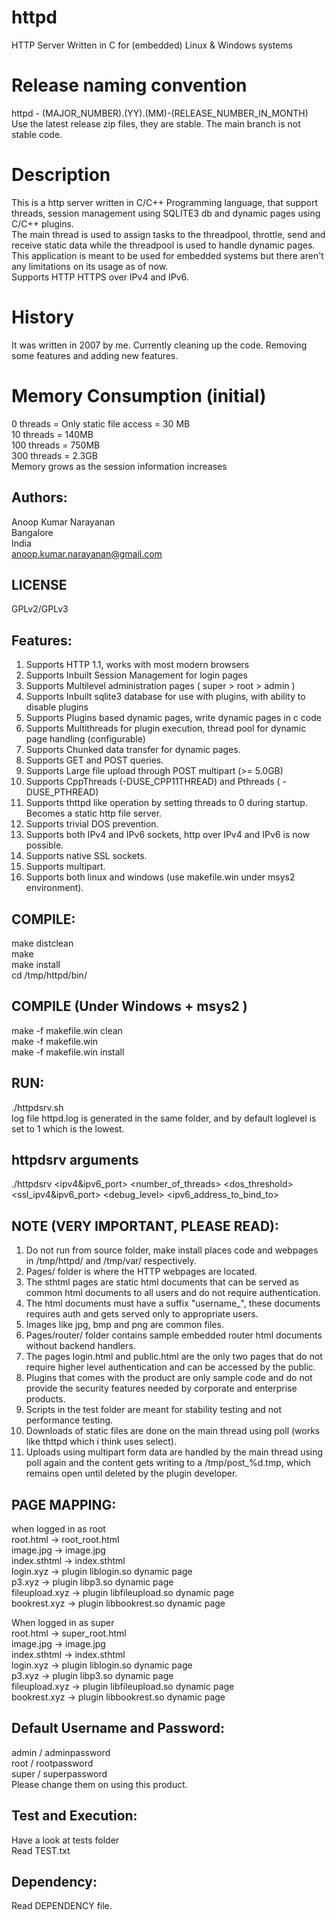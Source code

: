 # httpd
HTTP Server Written in C for (embedded) Linux & Windows systems


# Release naming convention
httpd - (MAJOR_NUMBER).(YY).(MM)-(RELEASE_NUMBER_IN_MONTH)   
Use the latest release zip files, they are stable. The main branch is not stable code.


# Description
This is a http server written in C/C++ Programming language, that support threads, session management using SQLITE3 db and dynamic pages using C/C++ plugins.   
The main thread is used to assign tasks to the threadpool, throttle, send and receive static data while the threadpool is used to handle dynamic pages.   
This application is meant to be used for embedded systems but there aren't any limitations on its usage as of now.  
Supports HTTP HTTPS over IPv4 and IPv6.


# History 
It was written in 2007 by me. Currently cleaning up the code. Removing some features and adding new features.   


# Memory Consumption (initial)
0    threads = Only static file access = 30 MB    
10   threads = 140MB   
100  threads = 750MB   
300  threads = 2.3GB    
Memory grows as the session information increases    


Authors:
--------
Anoop Kumar Narayanan   
Bangalore   
India   
anoop.kumar.narayanan@gmail.com   


LICENSE
-------
GPLv2/GPLv3


Features:
---------
1. Supports HTTP 1.1, works with most modern browsers
2. Supports Inbuilt Session Management for login pages
3. Supports Multilevel administration pages ( super > root > admin )
4. Supports Inbuilt sqlite3 database for use with plugins, with ability to disable plugins
5. Supports Plugins based dynamic pages, write dynamic pages in c code
6. Supports Multithreads for plugin execution, thread pool for dynamic page handling (configurable)
7. Supports Chunked data transfer for dynamic pages.
8. Supports GET and POST queries.
9. Supports Large file upload through POST multipart (>= 5.0GB)
10. Supports CppThreads (-DUSE_CPP11THREAD) and Pthreads ( -DUSE_PTHREAD)
11. Supports thttpd like operation by setting threads to 0 during startup. Becomes a static http file server.
12. Supports trivial DOS prevention.    
13. Supports both IPv4 and IPv6 sockets, http over IPv4 and IPv6 is now possible.    
14. Supports native SSL sockets.
15. Supports multipart.
16. Supports both linux and windows (use makefile.win under msys2 environment).


COMPILE:
--------
make distclean   
make    
make install    
cd /tmp/httpd/bin/ 

COMPILE (Under Windows + msys2 )
--------------------------------
make -f makefile.win clean   
make -f makefile.win   
make -f makefile.win install   
   
RUN:
----
./httpdsrv.sh    
log file httpd.log is generated in the same folder, and by default loglevel is set to 1 which is the lowest.    

httpdsrv arguments
------------------
./httpdsrv <ipv4&ipv6_port> <number_of_threads> <dos_threshold> <ssl_ipv4&ipv6_port> <debug_level> <ipv6_address_to_bind_to>


NOTE (VERY IMPORTANT, PLEASE READ):
-----------------------------------
1. Do not run from source folder, make install places code and webpages in /tmp/httpd/ and /tmp/var/ respectively.   
2. Pages/ folder is where the HTTP webpages are located.   
3. The sthtml pages are static html documents that can be served as common html documents to all users and do not require authentication.   
4. The html documents must have a suffix "username_", these documents requires auth and gets served only to appropriate users.   
5. Images like jpg, bmp and png are common files.   
6. Pages/router/ folder contains sample embedded router html documents without backend handlers.   
7. The pages login.html and public.html are the only two pages that do not require higher level authentication and can be accessed by the public.   
8. Plugins that comes with the product are only sample code and do not provide the security features needed by corporate and enterprise products.   
9. Scripts in the test folder are meant for stability testing and not performance testing.   
10. Downloads of static files are done on the main thread using poll (works like thttpd which i think uses select).    
11. Uploads using multipart form data are handled by the main thread using poll again and the content gets writing to a /tmp/post_%d.tmp, which remains open until deleted by the plugin developer.   


PAGE MAPPING:
--------------
when logged in as root   
root.html -> root_root.html   
image.jpg -> image.jpg   
index.sthtml -> index.sthtml   
login.xyz    -> plugin liblogin.so dynamic page   
p3.xyz       -> plugin libp3.so dynamic page   
fileupload.xyz -> plugin libfileupload.so dynamic page   
bookrest.xyz -> plugin libbookrest.so dynamic page   

When logged in as super   
root.html -> super_root.html   
image.jpg -> image.jpg   
index.sthtml -> index.sthtml   
login.xyz    -> plugin liblogin.so dynamic page   
p3.xyz       -> plugin libp3.so dynamic page   
fileupload.xyz -> plugin libfileupload.so dynamic page   
bookrest.xyz -> plugin libbookrest.so dynamic page   


Default Username and Password:
------------------------------
admin / adminpassword   
root  / rootpassword   
super / superpassword   
Please change them on using this product.   


Test and Execution:
-------------------
Have a look at tests folder   
Read TEST.txt   

Dependency:
-----------
Read DEPENDENCY file.



